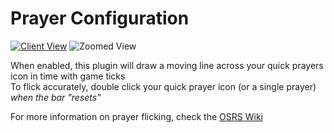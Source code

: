 # Prayer Configuration

[![Client View](https://thumbs.gfycat.com/DisgustingObeseAmethystgemclam-size_restricted.gif)](https://gfycat.com/DisgustingObeseAmethystgemclam)
![Zoomed View](https://thumbs.gfycat.com/ShrillSlushyArrowworm-size_restricted.gif)

When enabled, this plugin will draw a moving line across your quick prayers icon in time with game ticks  
To flick accurately, double click your quick prayer icon (or a single prayer) _when the bar "resets"_  
 
For more information on prayer flicking, check the [OSRS Wiki](https://oldschool.runescape.wiki/w/Prayer#Prayer_flicking)